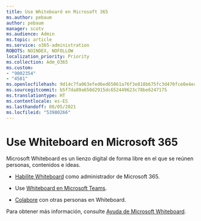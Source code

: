 ```yaml
---
title: Use Whiteboard en Microsoft 365
ms.author: pebaum
author: pebaum
manager: scotv
ms.audience: Admin
ms.topic: article
ms.service: o365-administration
ROBOTS: NOINDEX, NOFOLLOW
localization_priority: Priority
ms.collection: Adm_O365
ms.custom:
- "9002354"
- "4581"
ms.openlocfilehash: 9d14c7fa063efed6ed65061a76f3e818b675fc3d470fce0e4ecc9fb5aa247a30
ms.sourcegitcommit: b5f7da89a650d2915dc652449623c78be6247175
ms.translationtype: HT
ms.contentlocale: es-ES
ms.lasthandoff: 08/05/2021
ms.locfileid: "53980266"
---
```

# <a name="use-whiteboard-with-microsoft-365"></a>Use Whiteboard en Microsoft 365

Microsoft Whiteboard es un lienzo digital de forma libre en el que se reúnen personas, contenidos e ideas. 

- [Habilite Whiteboard](https://support.office.com/article/d236aef8-fcdf-4b5e-b5d7-7f157461e920#bkmk_07) como administrador de Microsoft 365. 

- Use [Whiteboard en Microsoft Teams](https://support.microsoft.com/office/7a6e7218-e9dc-4ccc-89aa-b1a0bb9c31ee). 

- [Colabore](https://support.office.com/article/d236aef8-fcdf-4b5e-b5d7-7f157461e920#bkmk_27) con otras personas en Whiteboard. 

Para obtener más información, consulte [Ayuda de Microsoft Whiteboard](https://support.office.com/article/d236aef8-fcdf-4b5e-b5d7-7f157461e920). 
